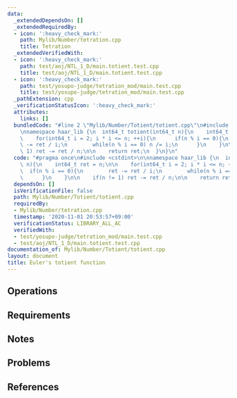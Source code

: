 ```yaml
---
data:
  _extendedDependsOn: []
  _extendedRequiredBy:
  - icon: ':heavy_check_mark:'
    path: Mylib/Number/tetration.cpp
    title: Tetration
  _extendedVerifiedWith:
  - icon: ':heavy_check_mark:'
    path: test/aoj/NTL_1_D/main.totient.test.cpp
    title: test/aoj/NTL_1_D/main.totient.test.cpp
  - icon: ':heavy_check_mark:'
    path: test/yosupo-judge/tetration_mod/main.test.cpp
    title: test/yosupo-judge/tetration_mod/main.test.cpp
  _pathExtension: cpp
  _verificationStatusIcon: ':heavy_check_mark:'
  attributes:
    links: []
  bundledCode: "#line 2 \"Mylib/Number/Totient/totient.cpp\"\n#include <cstdint>\n\
    \nnamespace haar_lib {\n  int64_t totient(int64_t n){\n    int64_t ret = n;\n\n\
    \    for(int64_t i = 2; i * i <= n; ++i){\n      if(n % i == 0){\n        ret\
    \ -= ret / i;\n        while(n % i == 0) n /= i;\n      }\n    }\n\n    if(n !=\
    \ 1) ret -= ret / n;\n\n    return ret;\n  }\n}\n"
  code: "#pragma once\n#include <cstdint>\n\nnamespace haar_lib {\n  int64_t totient(int64_t\
    \ n){\n    int64_t ret = n;\n\n    for(int64_t i = 2; i * i <= n; ++i){\n    \
    \  if(n % i == 0){\n        ret -= ret / i;\n        while(n % i == 0) n /= i;\n\
    \      }\n    }\n\n    if(n != 1) ret -= ret / n;\n\n    return ret;\n  }\n}\n"
  dependsOn: []
  isVerificationFile: false
  path: Mylib/Number/Totient/totient.cpp
  requiredBy:
  - Mylib/Number/tetration.cpp
  timestamp: '2020-11-01 20:53:57+09:00'
  verificationStatus: LIBRARY_ALL_AC
  verifiedWith:
  - test/yosupo-judge/tetration_mod/main.test.cpp
  - test/aoj/NTL_1_D/main.totient.test.cpp
documentation_of: Mylib/Number/Totient/totient.cpp
layout: document
title: Euler's totient function
---
```


## Operations

## Requirements

## Notes

## Problems

## References
